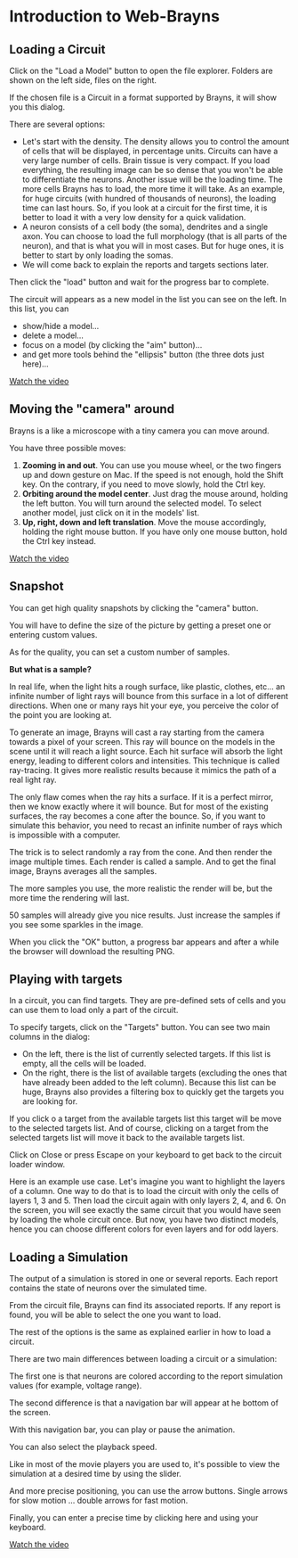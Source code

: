# Introduction to Web-Brayns

## Loading a Circuit

Click on the "Load a Model" button to open the file explorer.
Folders are shown on the left side, files on the right.

If the chosen file is a Circuit in a format supported by Brayns, it will show you this dialog.

There are several options:

* Let's start with the density.
    The density allows you to control the amount of cells that will be displayed, in percentage units.
    Circuits can have a very large number of cells.
    Brain tissue is very compact. If you load everything, the resulting image can be so dense that you won't be able to differentiate the neurons.
    Another issue will be the loading time. The more cells Brayns has to load, the more time it will take.
    As an example, for huge circuits (with hundred of thousands of neurons), the loading time can last hours.
    So, if you look at a circuit for the first time, it is better to load it with a very low density for a quick validation.
* A neuron consists of a cell body (the soma), dendrites and a single axon.
    You can choose to load the full morphology (that is all parts of the neuron), and that is what you will in most cases.
    But for huge ones, it is better to start by only loading the somas.
* We will come back to explain the reports and targets sections later.

Then click the "load" button and wait for the progress bar to complete.

The circuit will appears as a new model in the list you can see on the left.
In this list, you can

* show/hide a model...
* delete a model...
* focus on a model (by clicking the "aim" button)...
* and get more tools behind the "ellipsis" button (the three dots just here)...

[Watch the video](https://drive.google.com/file/d/1pV9LShAvb6O5vr1HKLh6UqsytcwoiuUm/view?usp=sharing)

## Moving the "camera" around

Brayns is a like a microscope with a tiny camera you can move around.

You have three possible moves:

1. __Zooming in and out__.
    You can use you mouse wheel, or the two fingers up and down gesture on Mac.
    If the speed is not enough, hold the Shift key.
    On the contrary, if you need to move slowly, hold the Ctrl key.
2. __Orbiting around the model center__.
    Just drag the mouse around, holding the left button.
    You will turn around the selected model.
    To select another model, just click on it in the models' list.
3. __Up, right, down and left translation__.
    Move the mouse accordingly, holding the right mouse button.
    If you have only one mouse button, hold the Ctrl key instead.

[Watch the video](https://drive.google.com/file/d/1NRFL9uk91nZp4y9Z_yo3ukqxIiyn-4PW/view?usp=sharing)

## Snapshot

You can get high quality snapshots by clicking the "camera" button.

You will have to define the size of the picture by getting a preset one or entering custom values.

As for the quality, you can set a custom number of samples.

__But what is a sample?__

In real life, when the light hits a rough surface, like plastic, clothes, etc...
an infinite number of light rays will bounce from this surface in a lot of different directions.
When one or many rays hit your eye, you perceive the color of the point you are looking at.

To generate an image, Brayns will cast a ray starting from the camera towards a pixel of your screen.
This ray will bounce on the models in the scene until it will reach a light source.
Each hit surface will absorb the light energy, leading to different colors and intensities.
This technique is called ray-tracing. It gives more realistic results because it mimics the path of a real light ray.

The only flaw comes when the ray hits a surface. If it is a perfect mirror, then we know exactly where it will bounce.
But for most of the existing surfaces, the ray becomes a cone after the bounce.
So, if you want to simulate this behavior, you need to recast an infinite number of rays which is impossible with a computer.

The trick is to select randomly a ray from the cone. And then render the image multiple times.
Each render is called a sample. And to get the final image, Brayns averages all the samples.

The more samples you use, the more realistic the render will be, but the more time the rendering will last.

50 samples will already give you nice results. Just increase the samples if you see some sparkles in the image.

When you click the "OK" button, a progress bar appears and after a while the browser will download the resulting PNG.

## Playing with targets

In a circuit, you can find targets. They are pre-defined sets of cells and you can use them to load only a part of the circuit.

To specify targets, click on the "Targets" button.
You can see two main columns in the dialog:

* On the left, there is the list of currently selected targets. If this list is empty, all the cells will be loaded.
* On the right, there is the list of available targets (excluding the ones that have already been added to the left column). Because this list can be huge, Brayns also provides a filtering box to quickly get the targets you are looking for.

If you click o a target from the available targets list this target will be move to the selected targets list.
And of course, clicking on a target from the selected targets list will move it back to the available targets list.

Click on Close or press Escape on your keyboard to get back to the circuit loader window.

Here is an example use case. Let's imagine you want to highlight the layers of a column.
One way to do that is to load the circuit with only the cells of layers 1, 3 and 5.
Then load the circuit again with only layers 2, 4, and 6.
On the screen, you will see exactly the same circuit that you would have seen by loading the whole circuit once.
But now, you have two distinct models, hence you can choose different colors for even layers and for odd layers.

## Loading a Simulation

The output of a simulation is stored in one or several reports. Each report contains the state of neurons over the simulated time.

From the circuit file, Brayns can find its associated reports. If any report is found, you will be able to select the one you want to load.

The rest of the options is the same as explained earlier in how to load a circuit.

There are two main differences between loading a circuit or a simulation:

The first one is that neurons are colored according to the report simulation values (for example, voltage range).

The second difference is that a navigation bar will appear at he bottom of the screen.

With this navigation bar, you can play or pause the animation.

You can also select the playback speed.

Like in most of the movie players you are used to, it's possible to view the simulation at a desired time by using the slider.

And more precise positioning, you can use the arrow buttons.
Single arrows for slow motion ... double arrows for fast motion.

Finally, you can enter a precise time by clicking here and using your keyboard.

[Watch the video](https://drive.google.com/file/d/1gDKbmFfGu0q51KWgqSjdOoMwzAJiiYHW/view?usp=sharing)
